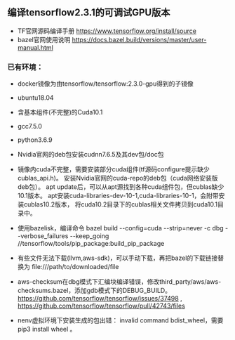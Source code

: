 ## 编译tensorflow2.3.1的可调试GPU版本

- TF官网源码编译手册 https://www.tensorflow.org/install/source
- bazel官网使用说明 https://docs.bazel.build/versions/master/user-manual.html

### 已有环境：
- docker镜像为由tensorflow/tensorflow:2.3.0-gpu得到的子镜像
- ubuntu18.04
- 含基本组件(不完整)的Cuda10.1
- gcc7.5.0
- python3.6.9

- Nvidia官网的deb包安装cudnn7.6.5及其dev包/doc包

- 镜像内cuda不完整，需要安装部分cuda组件(tf源码configure提示缺少cublas_api.h)。
安装Nvidia官网的cuda-repo的deb包（cuda网络安装版deb包）。
apt update后，可以从apt源找到各种cuda组件包，但cublas缺少10.1版本。
apt安装cuda-libraries-dev-10-1,cuda-libraries-10-1，会附带安装cublas10.2版本，
将cuda10.2目录下的cublas相关文件拷贝到cuda10.1目录中。
- 使用bazelisk，编译命令 bazel build --config=cuda --strip=never -c dbg --verbose_failures --keep_going //tensorflow/tools/pip_package:build_pip_package
- 有些文件无法下载(llvm,aws-sdk)，可以手动下载，再把bazel的下载链接替换为 file:///path/to/downloaded/file
- aws-checksum在dbg模式下汇编块编译错误，修改third_party/aws/aws-checksums.bazel，添加gdb模式下的DEBUG_BUILD。
https://github.com/tensorflow/tensorflow/issues/37498 , https://github.com/tensorflow/tensorflow/pull/42743/files
- nenv虚拟环境下安装生成的包出错： invalid command bdist_wheel，需要 pip3 install wheel 。
